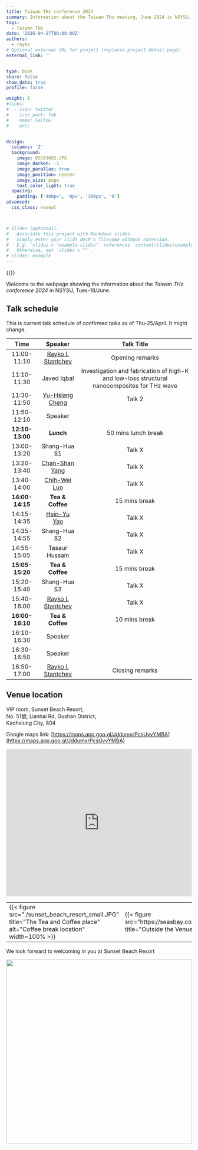 ```yaml
---
title: Taiwan THz conference 2024
summary: Information about the Taiwan THz meeting, June 2024 in NSYSU.
tags:
  - Taiwan THz
date: '2016-04-27T00:00:00Z'
authors:
  - rayko
# Optional external URL for project (replaces project detail page).
external_link: ''


type: book
share: false
show_date: true
profile: false

weight: 1
#links:
#  - icon: twitter
#    icon_pack: fab
#    name: Follow
#    url: 


design:
  columns: '2'
  background:
    image: DSC03682.JPG
    image_darken: -3
    image_parallax: true
    image_position: center
    image_size: page
    text_color_light: true
  spacing:
    padding: ['400px', '0px', '300px', '0']
advanced:
  css_class: reveal



# Slides (optional).
#   Associate this project with Markdown slides.
#   Simply enter your slide deck's filename without extension.
#   E.g. `slides = "example-slides"` references `content/slides/example-slides.md`.
#   Otherwise, set `slides = ""`.
# slides: example
---
```


{{<toc hide_on="xl">}}

Welcome to the webpage showing the information about the *Taiwan THz conference 2024* in NSYSU, Tues-18/June.

## Talk schedule

This is current talk schedule of confirmed talks as of Thu-25/April. It might change.

| Time  | Speaker  | Talk Title |
|:---------:|:---------:|:---------:|
| 11:00-11:10   | [Rayko I. Stantchev](/author/rayko-ivanov-stantchev/) | Opening remarks |
| 11:10-11:30    | Javed Iqbal | Investigation and fabrication of high-K and low-loss structural nanocomposites for THz wave |
| 11:30-11:50     | [Yu-Hsiang Cheng](https://homepage.ntu.edu.tw/~yuhsiang/pi.html) | Talk 2 |
| 11:50-12:10     | Speaker |      |
| **12:10-13:00**     | **Lunch** | 50 mins lunch break |
| 13:00-13:20     | Shang-Hua S1 | Talk X |
| 13:20-13:40     | [Chan-Shan Yang](https://scholar.lib.ntnu.edu.tw/zh/persons/chan-shan-yang) | Talk X |
| 13:40-14:00     | [Chih-Wei Luo](https://phys.nycu.edu.tw/en/portfolio-item/%E7%BE%85%E5%BF%97%E5%81%89-%E6%95%99%E6%8E%88/) | Talk X |
| **14:00-14:15**     | **Tea & Coffee** | 15 mins break |
| 14:15-14:35     | [Hsin-Yu Yao](https://physics.ccu.edu.tw/p/404-1077-33740.php?Lang=zh-tw) | Talk X |
| 14:35-14:55     | Shang-Hua S2 | Talk X |
| 14:55-15:05     | Tasaur Hussain | Talk X |
| **15:05-15:20**     | **Tea & Coffee** | 15 mins break |
| 15:20-15:40     | Shang-Hua S3 | Talk X |
| 15:40-16:00     | [Rayko I. Stantchev](/author/rayko-ivanov-stantchev/) | Talk X |
| **16:00-16:10**     | **Tea & Coffee** | 10 mins break |
| 16:10-16:30     | Speaker |      |
| 16:30-16:50     | Speaker |      |
| 16:50-17:00   | [Rayko I. Stantchev](/author/rayko-ivanov-stantchev/) | Closing remarks |


## Venue location

VIP room, Sunset Beach Resort, <br>
No. 51號, Lianhai Rd, Gushan District, <br>
Kaohsiung City, 804 <br>

Google maps link: [https://maps.app.goo.gl/JddumxrPcsUvvYMBA](https://maps.app.goo.gl/JddumxrPcsUvvYMBA)

<iframe src="https://www.google.com/maps/embed?pb=!1m18!1m12!1m3!1d3682.7751381598337!2d120.26219631095239!3d22.624870630966807!2m3!1f0!2f0!3f0!3m2!1i1024!2i768!4f13.1!3m3!1m2!1s0x346e0408391921ab%3A0xa2079f8580985bf2!2sSunset%20Beach%20Resort!5e0!3m2!1sen!2stw!4v1714029123518!5m2!1sen!2stw" width="100%" height="400px" style="border:0;" allowfullscreen="" loading="lazy" referrerpolicy="no-referrer-when-downgrade"></iframe>


<table class="table2">
<tr>
  <td>{{< figure src="./sunset_beach_resort_small.JPG" title="The Tea and Coffee place" alt="Coffee break location" width=100% >}} </td>
  <td>{{< figure src="https://seasbay.com.tw/upload/fac_b/tw_fac_list_18l07_vppgermn4f.jpg" title="Outside the Venue" alt="Just outside the venue" width=100% >}} </td>
</tr>

</table>

We look forward to welcoming in you at Sunset Beach Resort

<img src="https://www.seasbay.com.tw/upload/banner_list/tw_banner_list_18h09_yzepcvsjqr.jpg" width="100%" height="500" class="reveal">
